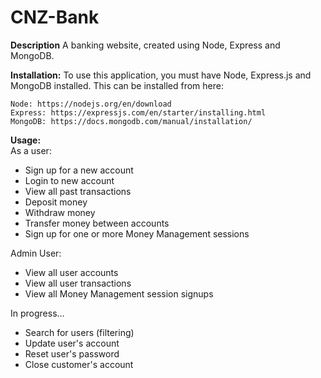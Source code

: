 # CNZ-Bank

<strong>Description</strong>
A banking website, created using Node, Express and MongoDB. 

<strong> Installation:</strong> To use this application, you must have Node, Express.js and MongoDB installed. This can be installed from here:

    Node: https://nodejs.org/en/download
    Express: https://expressjs.com/en/starter/installing.html
    MongoDB: https://docs.mongodb.com/manual/installation/

<strong>Usage:</strong>
<br>
As a user:
<ul>
    <li> Sign up for a new account </li>
    <li> Login to new account </li>
    <li> View all past transactions </li>
    <li> Deposit money </li>
    <li> Withdraw money </li>
    <li> Transfer money between accounts </li>
    <li> Sign up for one or more Money Management sessions </li>
</ul>        
Admin User:
<ul>
    <li> View all user accounts </li>
    <li> View all user transactions </li>
    <li> View all Money Management session signups </li>
</ul> 
In progress...
<br>
<ul>
    <li> Search for users (filtering) </li>
    <li> Update user's account </li>
    <li> Reset user's password </li>
    <li> Close customer's account </li>
